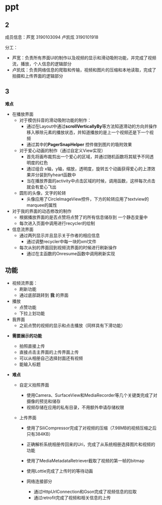 # ppt



## 2

成员信息：芦宽 3190103094 卢凯炫 3190101918 

分工：

* 芦宽：负责所有界面UI的制作以及视频的显示和滑动吸附功能，并完成了视频流，播放，个人信息的逻辑部分
* 卢凯炫：负责网络信息的爬取和传输，视频和图片的压缩和本地读取，完成了拍摄和上传界面的逻辑部分



## 3

**难点**

* 在播放界面
  * 对于模仿抖音的滑动吸附功能的制作：
    * 通过在Layout中通过**scrollVerticallyBy**等方法知道滑动的方向并操作移入移除元素的播放状态，并知道播放的是上一个视频还是下一个视频
    * 通过其中的**PagerSnapHelper** 控件做到图片的吸附效果
  * 对于爱心动画的制作（通过自定义View实现）
    * 首先将画布裁剪出一个爱心的区域，并通过随机函数将其赋予不同透明度的红色
    * 通过组合 x轴，y轴，缩放，透明度，旋转五个动画获得爱心的上漂效果并分装到flyheart函数中
    * 当在播放界面的activity中点击区域的时候，调用函数，这样每次点击就会有爱心飞出
  * 圆形的头像，文字的轮转
    * 头像应用了CircleImageView控件，下方的轮转应用了textview的marquee的属性
* 对于我的界面的动态修改的制作
  * 根据播放界面的是否点赞将点赞了的所有信息储存到 一个静态变量中
  * 每次进入页面中调用进行recycler的绘制
* 信息流界面
  * 通过两列显示并且显示关于作者的相应信息
    * 通过调整recycler中每一块的xml文件
  * 每次从别的界面回到视频流界面的时候进行刷新操作
    * 通过在主函数的Onresume函数中调用刷新实现







##  功能

* 视频流界面：
  * 刷新功能
  * 通过底部跳转到 **我** 的界面
* 播放
  * 点赞功能
  * 下拉上划功能
* 我界面
  * 之前点赞的视频的显示和点击播放（同样具有下滑功能）





- **需要展示的功能**
  - 拍照直接上传
  - 直接点击主界面的上传界面上传
  - 可以从相册自己选择封面还有视频
  - 能输入标题

- **难点**
  - 自定义拍照界面
    - 使用Camera、SurfaceView和MediaRecorder等几个关键类完成了对摄像的预览和储存
    - 视频存储在应用的私有目录，不用额外申请存储权限

  - 上传界面
    - 使用了SiliCompressor完成了对视频的压缩（7.98MB的视频压缩之后只有384KB）
    - 正确解析系统相册传回来的Uri，完成了从系统相册选择图片和视频的功能
    - 使用了MediaMetadataRetriever截取了视频的第一帧的bitmap
    - 使用Lottie完成了上传时的等待动画


    - 网络连接部分
        - 通过HttpUrlConnection和Gson完成了视频信息的拉取
        - 通过retrofit完成了视频和相关信息的上传











